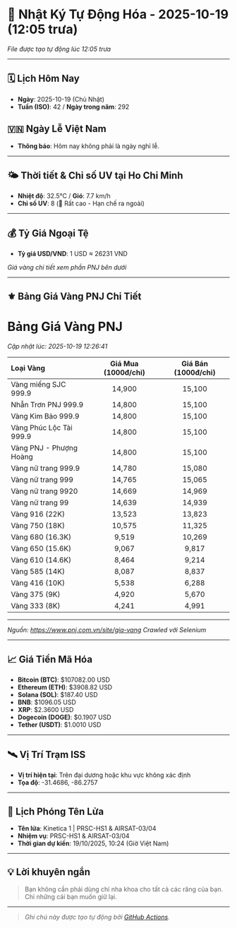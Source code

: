 # 🚀 Nhật Ký Tự Động Hóa - 2025-10-19 (12:05 trưa)

*File được tạo tự động lúc 12:05 trưa*

---
<!-- CALENDAR-MODULE -->
## 🗓️ Lịch Hôm Nay
- **Ngày**: 2025-10-19 (Chủ Nhật)
- **Tuần (ISO)**: 42 / **Ngày trong năm**: 292

<!-- HOLIDAY-MODULE -->
## 🇻🇳 Ngày Lễ Việt Nam
- **Thông báo**: Hôm nay không phải là ngày nghỉ lễ.

---
<!-- WEATHER-UV-MODULE -->
## 🌤️ Thời tiết & Chỉ số UV tại Ho Chi Minh
- **Nhiệt độ**: 32.5°C / **Gió**: 7.7 km/h
- **Chỉ số UV**: 8 (🔴 Rất cao - Hạn chế ra ngoài)

---
<!-- FINANCE-MODULE -->
## 💰 Tỷ Giá Ngoại Tệ
- **Tỷ giá USD/VND**: 1 USD ≈ 26231 VND

*Giá vàng chi tiết xem phần PNJ bên dưới*

---
<!-- PNJ-GOLD-MODULE -->
## ⚜️ Bảng Giá Vàng PNJ Chi Tiết

# Bảng Giá Vàng PNJ
*Cập nhật lúc: 2025-10-19 12:26:41*

| Loại Vàng | Giá Mua (1000đ/chỉ) | Giá Bán (1000đ/chỉ) |
|:---|:---:|:---:|
| Vàng miếng SJC 999.9 | 14,900 | 15,100 |
| Nhẫn Trơn PNJ 999.9 | 14,800 | 15,100 |
| Vàng Kim Bảo 999.9 | 14,800 | 15,100 |
| Vàng Phúc Lộc Tài 999.9 | 14,800 | 15,100 |
| Vàng PNJ - Phượng Hoàng | 14,800 | 15,100 |
| Vàng nữ trang 999.9 | 14,780 | 15,080 |
| Vàng nữ trang 999 | 14,765 | 15,065 |
| Vàng nữ trang 9920 | 14,669 | 14,969 |
| Vàng nữ trang 99 | 14,639 | 14,939 |
| Vàng 916 (22K) | 13,523 | 13,823 |
| Vàng 750 (18K) | 10,575 | 11,325 |
| Vàng 680 (16.3K) | 9,519 | 10,269 |
| Vàng 650 (15.6K) | 9,067 | 9,817 |
| Vàng 610 (14.6K) | 8,464 | 9,214 |
| Vàng 585 (14K) | 8,087 | 8,837 |
| Vàng 416 (10K) | 5,538 | 6,288 |
| Vàng 375 (9K) | 4,920 | 5,670 |
| Vàng 333 (8K) | 4,241 | 4,991 |

---
*Nguồn: https://www.pnj.com.vn/site/gia-vang*
*Crawled với Selenium*

---
<!-- CRYPTO-MODULE -->
## 📈 Giá Tiền Mã Hóa
- **Bitcoin (BTC)**: $107082.00 USD
- **Ethereum (ETH)**: $3908.82 USD
- **Solana (SOL)**: $187.40 USD
- **BNB**: $1096.05 USD
- **XRP**: $2.3600 USD
- **Dogecoin (DOGE)**: $0.1907 USD
- **Tether (USDT)**: $1.0010 USD

---
<!-- ISS-MODULE -->
## 🛰️ Vị Trí Trạm ISS
- **Vị trí hiện tại**: Trên đại dương hoặc khu vực không xác định
- **Tọa độ**: -31.4686, -86.2757

---
<!-- LAUNCH-MODULE -->
## 🚀 Lịch Phóng Tên Lửa
- **Tên lửa**: Kinetica 1 | PRSC-HS1 & AIRSAT-03/04
- **Nhiệm vụ**: PRSC-HS1 & AIRSAT-03/04
- **Thời gian dự kiến**: 19/10/2025, 10:24 (Giờ Việt Nam)

---
<!-- ADVICE-MODULE -->
## 💡 Lời khuyên ngắn
> Bạn không cần phải dùng chỉ nha khoa cho tất cả các răng của bạn. Chỉ những cái bạn muốn giữ lại.

---
<!-- FOOTER-MODULE -->
> *Ghi chú này được tạo tự động bởi [GitHub Actions](https://github.com/features/actions).*
